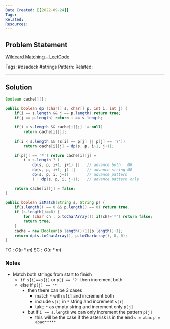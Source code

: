 ```yaml
---
Date Created: [[2022-09-24]]
Tags: 
Related: 
Resources: 
---
```


## Problem Statement
[Wildcard Matching - LeetCode](https://leetcode.com/problems/wildcard-matching/)

Tags:  #dsadeck  #strings 
Pattern: 
Related: 

---

## Solution
``` java
Boolean cache[][];

public boolean dp (char[] s, char[] p, int i, int j) {
	if(i == s.length && j == p.length) return true;
	if(j == p.length) return i == s.length;
	 
	if(i < s.length && cache[i][j] != null)
		return cache[i][j];
	
	if(i < s.length && (s[i] == p[j] || p[j] == '?')) 
		return cache[i][j] = dp(s, p, i+1, j+1);
	
	if(p[j] == '*') return cache[i][j] = 
		i < s.length ? (
			dp(s, p, i+1, j+1) ||   // advance both   OR
			dp(s, p, i+1, j) ||     // advance string OR
			dp(s, p, i, j+1)        // advance pattern
			) : dp(s, p, i, j+1);   // advance pattern only       
	
	return cache[i][j] = false;
}

public boolean isMatch(String s, String p) {
	if(s.length() == 0 && p.length() == 0) return true;
	if (s.length()==0) {
		for (char ch : p.toCharArray()) if(ch!='*') return false;
		return true;
	}
	cache = new Boolean[s.length()+1][p.length()+1];
	return dp(s.toCharArray(), p.toCharArray(), 0, 0);
}
```
TC : $O(n*m)$
SC : $O(n*m)$


### Notes
- Match both strings from start to finish
	- `if s[i]==p[j]`  or `p[j == '?'`  then increment both
	- else if `p[j] == '*'`
		- then there can be 3 cases
			- match `*` with `s[i]` and increment both
			- include `s[i]` in `*` string and increment `s[i]`
			- take `*` as empty string and increment only `p[j]`
		- but if `i == s.length` we can only increment the pattern `p[j]`
			- this will be the case if the asterisk is in the end `s = abac` `p = abac*****`


